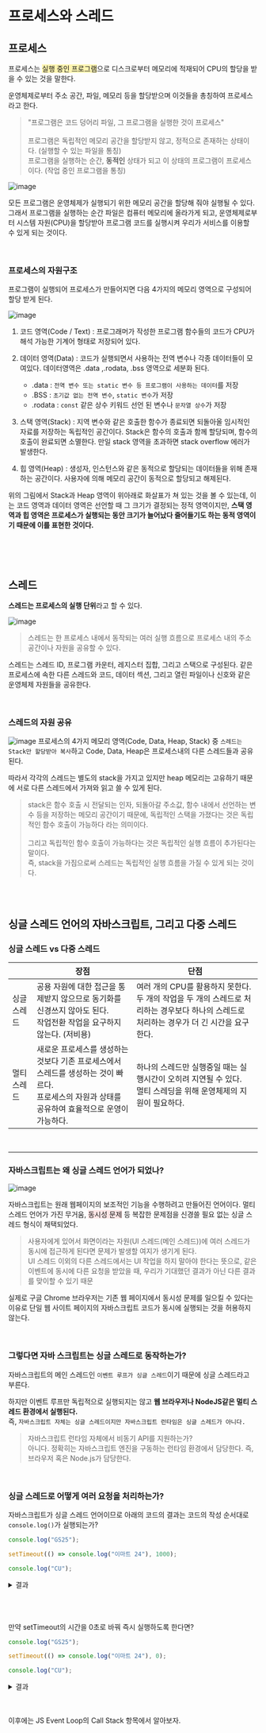 # 프로세스와 스레드

## 프로세스

프로세스는 <span style="background-color:#fff5b1">실행 중인 프로그램</span>으로 디스크로부터 메모리에 적재되어 CPU의 할당을 받을 수 있는 것을 말한다. 

운영체제로부터 주소 공간, 파일, 메모리 등을 할당받으며 이것들을 총칭하여 프로세스라고 한다.

> "프로그램은 코드 덩어리 파일, 그 프로그램을 실행한 것이 프로세스" <br /> <br />
프로그램은 독립적인 메모리 공간을 할당받지 않고, 정적으로 존재하는 상태이다. (실행할 수 있는 파일을 통칭)
<br /> 프로그램을 실행하는 순간, **동적인** 상태가 되고 이 상태의 프로그램이 프로세스이다. (작업 중인 프로그램을 통칭)

![image](https://github.com/pildrums/woojoo_land/assets/83483378/24adde12-a789-41a1-bcf8-b6a9952566fa)

모든 프로그램은 운영체제가 실행되기 위한 메모리 공간을 할당해 줘야 실행될 수 있다. 그래서 프로그램을 실행하는 순간 파일은 컴퓨터 메모리에 올라가게 되고, 운영체제로부터 시스템 자원(CPU)을 할당받아 프로그램 코드를 실행시켜 우리가 서비스를 이용할 수 있게 되는 것이다.

<br />


### 프로세스의 자원구조
프로그램이 실행되어 프로세스가 만들어지면 다음 4가지의 메모리 영역으로 구성되어 할당 받게 된다.

![image](https://img1.daumcdn.net/thumb/R1280x0/?scode=mtistory2&fname=https%3A%2F%2Fblog.kakaocdn.net%2Fdn%2FbrkLMD%2Fbtr62G1oUxX%2FViLrf3C3n5j2Vi5rUuroUk%2Fimg.png)


1. 코드 영역(Code / Text) : 프로그래머가 작성한 프로그램 함수들의 코드가 CPU가 해석 가능한 기계어 형태로 저장되어 있다.
2. 데이터 영역(Data) : 코드가 실행되면서 사용하는 전역 변수나 각종 데이터들이 모여있다. 데이터영역은 .data ,.rodata, .bss 영역으로 세분화 된다.

    - .data : `전역 변수 또는 static 변수 등 프로그램이 사용하는 데이터`를 저장
    - .BSS : `초기값 없는 전역 변수`, `static 변수`가 저장
    - .rodata : `const` 같은 상수 키워드 선언 된 변수나 `문자열 상수`가 저장


2. 스택 영역(Stack) : 지역 변수와 같은 호출한 함수가 종료되면 되돌아올 임시적인 자료를 저장하는 독립적인 공간이다. Stack은 함수의 호출과 함께 할당되며, 함수의 호출이 완료되면 소멸한다. 만일 stack 영역을 초과하면 stack overflow 에러가 발생한다.
3. 힙 영역(Heap) : 생성자, 인스턴스와 같은 동적으로 할당되는 데이터들을 위해 존재하는 공간이다. 사용자에 의해 메모리 공간이 동적으로 할당되고 해제된다.

위의 그림에서 Stack과 Heap 영역이 위아래로 화살표가 쳐 있는 것을 볼 수 있는데, 이는 코드 영역과 데이터 영역은 선언할 때 그 크기가 결정되는 정적 영역이지만, **스택 영역과 힙 영역은 프로세스가 실행되는 동안 크기가 늘어났다 줄어들기도 하는 동적 영역이기 때문에 이를 표현한 것이다.**

<br />
<br />
<br />

## 스레드
**스레드는 프로세스의 실행 단위**라고 할 수 있다.

![image](https://velog.velcdn.com/images/1017yu/post/6e67e613-7fd8-46eb-8528-c376d78ef537/image.png)
> 스레드는 한 프로세스 내에서 동작되는 여러 실행 흐름으로 프로세스 내의 주소 공간이나 자원을 공유할 수 있다. 

스레드는 스레드 ID, 프로그램 카운터, 레지스터 집합, 그리고 스택으로 구성된다. 같은 프로세스에 속한 다른 스레드와 코드, 데이터 섹션, 그리고 열린 파일이나 신호와 같은 운영체제 자원들을 공유한다.

<br />

### 스레드의 자원 공유

![image](https://img1.daumcdn.net/thumb/R1280x0/?scode=mtistory2&fname=https%3A%2F%2Fblog.kakaocdn.net%2Fdn%2Fc6hP8P%2Fbtr5A5vOmq1%2Flc1Ya3NafKtUsg6s10SCIK%2Fimg.png)
프로세스의 4가지 메모리 영역(Code, Data, Heap, Stack) 중 `스레드는 Stack만 할당받아 복사`하고 Code, Data, Heap은 프로세스내의 다른 스레드들과 공유된다. 

따라서 각각의 스레드는 별도의 stack을 가지고 있지만 heap 메모리는 고유하기 때문에 서로 다른 스레드에서 가져와 읽고 쓸 수 있게 된다.


>stack은 함수 호출 시 전달되는 인자, 되돌아갈 주소값, 함수 내에서 선언하는 변수 등을 저장하는 메모리 공간이기 때문에, 독립적인 스택을 가졌다는 것은 독립적인 함수 호출이 가능하다 라는 의미이다.
<br /> <br /> 그리고 독립적인 함수 호출이 가능하다는 것은 독립적인 실행 흐름이 추가된다는 말이다. <br />즉, stack을 가짐으로써 스레드는 독립적인 실행 흐름을 가질 수 있게 되는 것이다.


<br />
<br />

## 싱글 스레드 언어의 자바스크립트, 그리고 다중 스레드

### 싱글 스레드 vs 다중 스레드

|    | 장점 | 단점 |
|----------|----------|----------|
| 싱글 스레드    | 공용 자원에 대한 접근을 통제받지 않으므로 동기화를 신경쓰지 않아도 된다. <br /> 작업전환 작업을 요구하지 않는다. (저비용)    | 여러 개의 CPU를 활용하지 못한다. <br />  두 개의 작업을 두 개의 스레드로 처리하는 경우보다 하나의 스레드로 처리하는 경우가 더 긴 시간을 요구한다.|
| 멀티 스레드   | 새로운 프로세스를 생성하는 것보다 기존 프로세스에서 스레드를 생성하는 것이 빠르다. <br /> 프로세스의 자원과 상태를 공유하여 효율적으로 운영이 가능하다. |  하나의 스레드만 실행중일 때는 실행시간이 오히려 지연될 수 있다. <br /> 멀티 스레딩을 위해 운영체제의 지원이 필요하다.|

<br />

---

### 자바스크립트는 왜 싱글 스레드 언어가 되었나?

![image](https://encrypted-tbn0.gstatic.com/images?q=tbn:ANd9GcSZJ7J_LUwxTFJkSXXKOPJQq1VS-ianIsxBIQ&usqp=CAU)

자바스크립트는 원래 웹페이지의 보조적인 기능을 수행하려고 만들어진 언어이다. 멀티 스레드 언어가 가진 무거움, <span style="background-color:#FFE6E6">동시성 문제</span> 등 복잡한 문제점을 신경쓸 필요 없는 싱글 스레드 형식이 채택되었다.

>사용자에게 있어서 화면이라는 자원(UI 스레드(메인 스레드))에 여러 스레드가 동시에 접근하게 된다면 문제가 발생할 여지가 생기게 된다. <br />
UI 스레드 이외의 다른 스레드에서는 UI 작업을 하지 말아야 한다는 뜻으로, 같은 이벤트에 동시에 다른 요청을 받았을 때, 우리가 기대했던 결과가 아닌 다른 결과를 맞이할 수 있기 때문



실제로 구글 Chrome 브라우저는 기존 웹 페이지에서 동시성 문제를 일으킬 수 있다는 이유로 단일 웹 사이트 페이지의 자바스크립트 코드가 동시에 실행되는 것을 허용하지 않는다.

<br />

### 그렇다면 자바 스크립트는 싱글 스레드로 동작하는가?

자바스크립트의 메인 스레드인 `이벤트 루프가 싱글 스레드`이기 때문에 싱글 스레드라고 부른다. 

하지만 이벤트 루프만 독립적으로 실행되지는 않고 **웹 브라우저나 NodeJS같은 멀티 스레드 환경에서 실행된다.** <br /> 즉, `자바스크립트 자체는 싱글 스레드이지만 자바스크립트 런타임은 싱글 스레드가 아니다.`

> 자바스크립트 런타임 자체에서 비동기 API를 지원하는가? <br />
아니다. 정확히는 자바스크립트 엔진을 구동하는 런타임 환경에서 담당한다. 즉, 브라우저 혹은 Node.js가 담당한다.


<br />

### 싱글 스레드로 어떻게 여러 요청을 처리하는가?

자바스크립트가 싱글 스레드 언어이므로 아래의 코드의 결과는 코드의 작성 순서대로 `console.log()`가 실행되는가?

```js
console.log("GS25");

setTimeout(() => console.log("이마트 24"), 1000);

console.log("CU");
```

<details>
<summary>결과</summary>

![image](https://github.com/pildrums/woojoo_land/assets/83483378/7b0131c3-2d97-4a25-b4c7-b4010bed23d6)

</details>

<br />
<br />
<br />

만약 setTimeout의 시간을 0초로 바꿔 즉시 실행하도록 한다면?

```js
console.log("GS25");

setTimeout(() => console.log("이마트 24"), 0);

console.log("CU");
```

<details>
<summary>결과</summary>

![image](https://github.com/pildrums/woojoo_land/assets/83483378/a145a459-2bb5-4833-9eaa-0b9afecfc5ba)

</details>

<br />
<br />

이후에는 JS Event Loop의 Call Stack 항목에서 알아보자.
